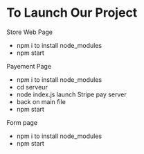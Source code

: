 # To Launch Our Project

Store Web Page
- npm i         to install node_modules
- npm start

Payement Page
- npm i         to install node_modules
- cd serveur
- node index.js    launch Stripe pay server
- back on main file
- npm start

Form page
- npm i         to install node_modules
- npm start

